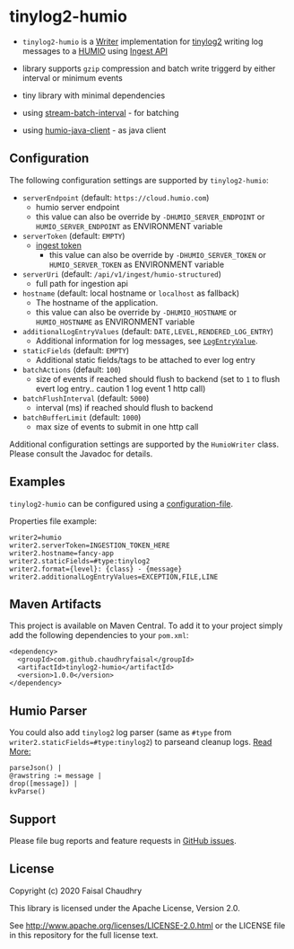tinylog2-humio
============

- `tinylog2-humio` is a [Writer](https://tinylog.org/v2/extending/#custom-writer) implementation for
[tinylog2](https://www.tinylog.org/v2/) writing log messages to a [HUMIO](https://www.humio.com/) using [Ingest API](https://docs.humio.com/api/ingest/)

- library supports `gzip` compression and batch write triggerd by either interval or minimum events

- tiny library with minimal dependencies 

- using [stream-batch-interval](https://github.com/chaudhryfaisal/stream-batch-interval) - for batching 
- using [humio-java-client](https://github.com/chaudhryfaisal/humio-java-client) - as java client 


Configuration
-------------

The following configuration settings are supported by `tinylog2-humio`:

* `serverEndpoint` (default: `https://cloud.humio.com`)
  * humio server endpoint
  * this value can also be override by `-DHUMIO_SERVER_ENDPOINT` or `HUMIO_SERVER_ENDPOINT` as ENVIRONMENT variable
* `serverToken` (default: `EMPTY`)
  * [ingest token](https://docs.humio.com/ingesting-data/ingest-tokens/) 
    * this value can also be override by `-DHUMIO_SERVER_TOKEN` or `HUMIO_SERVER_TOKEN` as ENVIRONMENT variable
* `serverUri` (default: `/api/v1/ingest/humio-structured`)
  * full path for ingestion api
* `hostname` (default: local hostname or `localhost` as fallback)
  * The hostname of the application.
  * this value can also be override by `-DHUMIO_HOSTNAME` or `HUMIO_HOSTNAME` as ENVIRONMENT variable
* `additionalLogEntryValues` (default: `DATE,LEVEL,RENDERED_LOG_ENTRY`)
  * Additional information for log messages, see [`LogEntryValue`](http://www.tinylog.org/v2/javadoc/org/pmw/tinylog/writers/LogEntryValue.html).
* `staticFields` (default: `EMPTY`)
  * Additional static fields/tags to be attached to ever log entry 
* `batchActions` (default: `100`)
  * size of events if reached should flush to backend (set to `1` to flush evert log entry.. caution 1 log event 1 http call)
* `batchFlushInterval` (default: `5000`)
  * interval (ms) if reached should flush to backend
* `batchBufferLimit` (default: `1000`)
  * max size of events to submit in one http call

Additional configuration settings are supported by the `HumioWriter` class. Please consult the Javadoc for details.

Examples
--------

`tinylog2-humio` can be configured using a [configuration-file](https://tinylog.org/v2/configuration/#configuration). 

Properties file example:

    writer2=humio
    writer2.serverToken=INGESTION_TOKEN_HERE
    writer2.hostname=fancy-app
    writer2.staticFields=#type:tinylog2
    writer2.format={level}: {class} - {message}
    writer2.additionalLogEntryValues=EXCEPTION,FILE,LINE



Maven Artifacts
---------------

This project is available on Maven Central. To add it to your project simply add the following dependencies to your
`pom.xml`:

    <dependency>
      <groupId>com.github.chaudhryfaisal</groupId>
      <artifactId>tinylog2-humio</artifactId>
      <version>1.0.0</version>
    </dependency>


Humio Parser
-------

You could also add `tinylog2` log parser (same as `#type` from `writer2.staticFields=#type:tinylog2`) to parseand cleanup logs. [Read More: ](https://docs.humio.com/ref/creating-a-parser)

    parseJson() | 
    @rawstring := message | 
    drop([message]) |
    kvParse()

Support
-------

Please file bug reports and feature requests in [GitHub issues](https://github.com/chaudhryfaisal/tinylog2-humio/issues).


License
-------

Copyright (c) 2020 Faisal Chaudhry

This library is licensed under the Apache License, Version 2.0.

See http://www.apache.org/licenses/LICENSE-2.0.html or the LICENSE file in this repository for the full license text.
